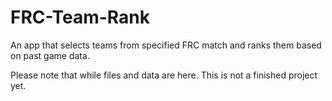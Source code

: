 # FRC-Team-Rank
An app that selects teams from specified FRC match and ranks them based on past game data.

Please note that while files and data are here. This is not a finished project yet.
